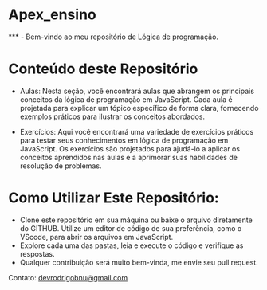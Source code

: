 # Apex_ensino

*** - Bem-vindo ao meu repositório de Lógica de programação.

# Conteúdo deste Repositório

- Aulas: Nesta seção, você encontrará aulas que abrangem os principais conceitos da lógica de programação em JavaScript. Cada aula é projetada para explicar um tópico específico de forma clara, fornecendo exemplos práticos para ilustrar os conceitos abordados.

- Exercícios: Aqui você encontrará uma variedade de exercícios práticos para testar seus conhecimentos em lógica de programação em JavaScript. Os exercícios são projetados para ajudá-lo a aplicar os conceitos aprendidos nas aulas e a aprimorar suas habilidades de resolução de problemas.


# Como Utilizar Este Repositório:

- Clone este repositório em sua máquina ou baixe o arquivo diretamente do GITHUB.
Utilize um editor de código de sua preferência, como o VScode, para abrir os arquivos em JavaScript.
- Explore cada uma das pastas, leia e execute o código e verifique as respostas.
- Qualquer contribuição será muito bem-vinda, me envie seu pull request.

Contato: devrodrigobnu@gmail.com


